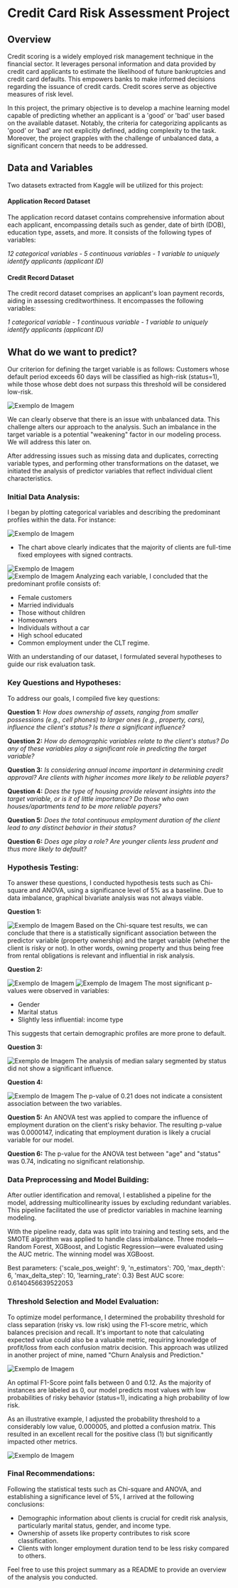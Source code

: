 # Credit Card Risk Assessment Project
## Overview
Credit scoring is a widely employed risk management technique in the financial sector. It leverages personal information and data provided by credit card applicants to estimate the likelihood of future bankruptcies and credit card defaults. This empowers banks to make informed decisions regarding the issuance of credit cards. Credit scores serve as objective measures of risk level.

In this project, the primary objective is to develop a machine learning model capable of predicting whether an applicant is a 'good' or 'bad' user based on the available dataset. Notably, the criteria for categorizing applicants as 'good' or 'bad' are not explicitly defined, adding complexity to the task. Moreover, the project grapples with the challenge of unbalanced data, a significant concern that needs to be addressed.

## Data and Variables
Two datasets extracted from Kaggle will be utilized for this project:

#### Application Record Dataset
The application record dataset contains comprehensive information about each applicant, encompassing details such as gender, date of birth (DOB), education type, assets, and more. It consists of the following types of variables:

*12 categorical variables* -
*5 continuous variables* -
*1 variable to uniquely identify applicants (applicant ID)*

#### Credit Record Dataset
The credit record dataset comprises an applicant's loan payment records, aiding in assessing creditworthiness. It encompasses the following variables:

*1 categorical variable* -
*1 continuous variable* -
*1 variable to uniquely identify applicants (applicant ID)*



## What do we want to predict?

Our criterion for defining the target variable is as follows: Customers whose default period exceeds 60 days will be classified as high-risk (status=1), while those whose debt does not surpass this threshold will be considered low-risk.

![Exemplo de Imagem](https://github.com/Arthurr-Victor/Credit-Card--Risk_assessment/blob/main/Images/Status.png)

We can clearly observe that there is an issue with unbalanced data. This challenge alters our approach to the analysis.
Such an imbalance in the target variable is a potential "weakening" factor in our modeling process. We will address this later on.

After addressing issues such as missing data and duplicates, correcting variable types, and performing other transformations on the dataset, we initiated the analysis of predictor variables that reflect individual client characteristics.

### Initial Data Analysis:

I began by plotting categorical variables and describing the predominant profiles within the data. For instance:

![Exemplo de Imagem](https://github.com/Arthurr-Victor/Credit-Card--Risk_assessment/blob/main/Images/tiporenda.png)

* The chart above clearly indicates that the majority of clients are full-time fixed employees with signed contracts.

![Exemplo de Imagem](https://github.com/Arthurr-Victor/Credit-Card--Risk_assessment/blob/main/Images/genero.png)  
![Exemplo de Imagem](https://github.com/Arthurr-Victor/Credit-Card--Risk_assessment/blob/main/Images/escolaridade.png)
Analyzing each variable, I concluded that the predominant profile consists of:

* Female customers
* Married individuals
* Those without children
* Homeowners
* Individuals without a car
* High school educated
* Common employment under the CLT regime.

With an understanding of our dataset, I formulated several hypotheses to guide our risk evaluation task.

### Key Questions and Hypotheses:

To address our goals, I compiled five key questions:

**Question 1:**
_How does ownership of assets, ranging from smaller possessions (e.g., cell phones) to larger ones (e.g., property, cars), influence the client's status? Is there a significant influence?_

**Question 2:**
_How do demographic variables relate to the client's status? Do any of these variables play a significant role in predicting the target variable?_

**Question 3:**
_Is considering annual income important in determining credit approval? Are clients with higher incomes more likely to be reliable payers?_

**Question 4:**
_Does the type of housing provide relevant insights into the target variable, or is it of little importance? Do those who own houses/apartments tend to be more reliable payers?_

**Question 5:**
_Does the total continuous employment duration of the client lead to any distinct behavior in their status?_

**Question 6:**
_Does age play a role? Are younger clients less prudent and thus more likely to default?_

### Hypothesis Testing:

To answer these questions, I conducted hypothesis tests such as Chi-square and ANOVA, using a significance level of 5% as a baseline. Due to data imbalance, graphical bivariate analysis was not always viable.

**Question 1:**

![Exemplo de Imagem](https://github.com/Arthurr-Victor/Credit-Card--Risk_assessment/blob/main/Images/Teste%20Chi2%20Imovel.png)
Based on the Chi-square test results, we can conclude that there is a statistically significant association between the predictor variable (property ownership) and the target variable (whether the client is risky or not). In other words, owning property and thus being free from rental obligations is relevant and influential in risk analysis.

**Question 2:**

![Exemplo de Imagem](https://github.com/Arthurr-Victor/Credit-Card--Risk_assessment/blob/main/Images/genero2.png)
![Exemplo de Imagem](https://github.com/Arthurr-Victor/Credit-Card--Risk_assessment/blob/main/Images/estadocivil2.png)
The most significant p-values were observed in variables:

* Gender
* Marital status
* Slightly less influential: income type

This suggests that certain demographic profiles are more prone to default.

**Question 3:**

![Exemplo de Imagem](https://github.com/Arthurr-Victor/Credit-Card--Risk_assessment/blob/main/Images/salarioboxplot.png)
The analysis of median salary segmented by status did not show a significant influence.

**Question 4:**

![Exemplo de Imagem](https://github.com/Arthurr-Victor/Credit-Card--Risk_assessment/blob/main/Images/tipohabitacao4.png)
The p-value of 0.21 does not indicate a consistent association between the two variables.

**Question 5:**
An ANOVA test was applied to compare the influence of employment duration on the client's risky behavior. The resulting p-value was 0.0000147, indicating that employment duration is likely a crucial variable for our model.

**Question 6:**
The p-value for the ANOVA test between "age" and "status" was 0.74, indicating no significant relationship.

### Data Preprocessing and Model Building:

After outlier identification and removal, I established a pipeline for the model, addressing multicollinearity issues by excluding redundant variables. This pipeline facilitated the use of predictor variables in machine learning modeling.

With the pipeline ready, data was split into training and testing sets, and the SMOTE algorithm was applied to handle class imbalance. Three models—Random Forest, XGBoost, and Logistic Regression—were evaluated using the AUC metric. The winning model was XGBoost.

Best parameters: {'scale_pos_weight': 9, 'n_estimators': 700, 'max_depth': 6, 'max_delta_step': 10, 'learning_rate': 0.3}
Best AUC score: 0.6140456639522053

### Threshold Selection and Model Evaluation:

To optimize model performance, I determined the probability threshold for class separation (risky vs. low risk) using the F1-score metric, which balances precision and recall. It's important to note that calculating expected value could also be a valuable metric, requiring knowledge of profit/loss from each confusion matrix decision. This approach was utilized in another project of mine, named "Churn Analysis and Prediction."

![Exemplo de Imagem](https://github.com/Arthurr-Victor/Credit-Card--Risk_assessment/blob/main/Images/f1-score.png)

An optimal F1-Score point falls between 0 and 0.12. As the majority of instances are labeled as 0, our model predicts most values with low probabilities of risky behavior (status=1), indicating a high probability of low risk.

As an illustrative example, I adjusted the probability threshold to a considerably low value, 0.000005, and plotted a confusion matrix. This resulted in an excellent recall for the positive class (1) but significantly impacted other metrics.

![Exemplo de Imagem](https://github.com/Arthurr-Victor/Credit-Card--Risk_assessment/blob/main/Images/confusionmatrix.png)

### Final Recommendations:

Following the statistical tests such as Chi-square and ANOVA, and establishing a significance level of 5%, I arrived at the following conclusions:

* Demographic information about clients is crucial for credit risk analysis, particularly marital status, gender, and income type.
* Ownership of assets like property contributes to risk score classification.
* Clients with longer employment duration tend to be less risky compared to others.

Feel free to use this project summary as a README to provide an overview of the analysis you conducted.
